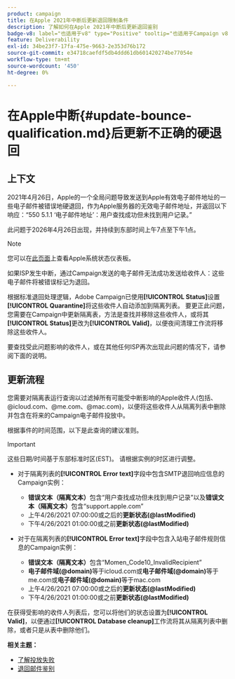 ```yaml
---
product: campaign
title: 在Apple 2021年中断后更新退回限制条件
description: 了解如何在Apple 2021年中断后更新退回鉴别
badge-v8: label="也适用于v8" type="Positive" tooltip="也适用于Campaign v8"
feature: Deliverability
exl-id: 34be23f7-17fa-475e-9663-2e353d76b172
source-git-commit: e34718caefdf5db4ddd61db601420274be77054e
workflow-type: tm+mt
source-wordcount: '450'
ht-degree: 0%

---
```


# 在Apple中断{#update-bounce-qualification.md}后更新不正确的硬退回

## 上下文

2021年4月26日，Apple的一个全局问题导致发送到Apple有效电子邮件地址的一些电子邮件被错误地硬退回，作为Apple服务器的无效电子邮件地址，并返回以下响应：“550 5.1.1 ‘电子邮件地址’：用户查找成功但未找到用户记录。”

此问题于2026年4月26日出现，并持续到东部时间上午7点至下午1点。

>[!NOTE]
>
>您可以在[此页面](https://www.apple.com/support/systemstatus/)上查看Apple系统状态仪表板。

如果ISP发生中断，通过Campaign发送的电子邮件无法成功发送给收件人：这些电子邮件将被错误标记为退回。

根据标准退回处理逻辑，Adobe Campaign已使用&#x200B;**[!UICONTROL Status]**&#x200B;设置&#x200B;**[!UICONTROL Quarantine]**&#x200B;将这些收件人自动添加到隔离列表。 要更正此问题，您需要在Campaign中更新隔离表，方法是查找并移除这些收件人，或将其&#x200B;**[!UICONTROL Status]**&#x200B;更改为&#x200B;**[!UICONTROL Valid]**，以便夜间清理工作流将移除这些收件人。

要查找受此问题影响的收件人，或在其他任何ISP再次出现此问题的情况下，请参阅下面的说明。

## 更新流程

您需要对隔离表运行查询以过滤掉所有可能受中断影响的Apple收件人(包括、@icloud.com、@me.com、@mac.com)，以便将这些收件人从隔离列表中删除并包含在将来的Campaign电子邮件投放中。

根据事件的时间范围，以下是此查询的建议准则。

>[!IMPORTANT]
>
>这些日期/时间基于东部标准时区(EST)。 请根据实例的时区进行调整。

* 对于隔离列表的&#x200B;**[!UICONTROL Error text]**&#x200B;字段中包含SMTP退回响应信息的Campaign实例：

   * **错误文本（隔离文本）**&#x200B;包含“用户查找成功但未找到用户记录”以及&#x200B;**错误文本（隔离文本）**&#x200B;包含“support.apple.com”
   * 上午4/26/2021 07:00:00或之后的&#x200B;**更新状态(@lastModified)**
   * 下午4/26/2021 01:00:00或之前&#x200B;**更新状态(@lastModified)**

* 对于在隔离列表的&#x200B;**[!UICONTROL Error text]**&#x200B;字段中包含入站电子邮件规则信息的Campaign实例：

   * **错误文本（隔离文本）**&#x200B;包含“Momen_Code10_InvalidRecipient”
   * **电子邮件域(@domain)**&#x200B;等于icloud.com或&#x200B;**电子邮件域(@domain)**&#x200B;等于me.com或&#x200B;**电子邮件域(@domain)**&#x200B;等于mac.com
   * 上午4/26/2021 07:00:00或之后的&#x200B;**更新状态(@lastModified)**
   * 下午4/26/2021 01:00:00或之前&#x200B;**更新状态(@lastModified)**

在获得受影响的收件人列表后，您可以将他们的状态设置为&#x200B;**[!UICONTROL Valid]**，以便通过&#x200B;**[!UICONTROL Database cleanup]**&#x200B;工作流将其从隔离列表中删除，或者只是从表中删除他们。

**相关主题：**
* [了解投放失败](understanding-delivery-failures.md)
* [退回邮件鉴别](understanding-delivery-failures.md#bounce-mail-qualification)
